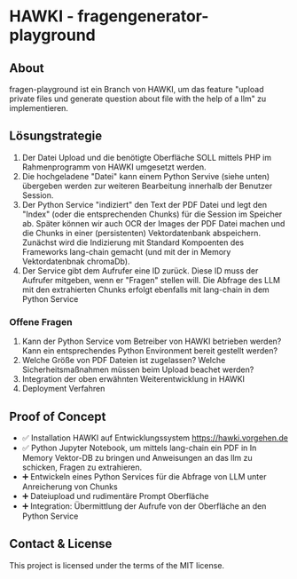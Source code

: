 # HAWKI - fragengenerator-playground

## About

fragen-playground ist ein Branch von HAWKI, um das feature "upload private files und generate question about file with the help of a llm" zu implementieren.

## Lösungstrategie
1. Der Datei Upload und die benötigte Oberfläche SOLL mittels PHP im Rahmenprogramm von HAWKI umgesetzt werden.  
2. Die hochgeladene "Datei" kann einem Python Servive (siehe unten) übergeben werden zur weiteren Bearbeitung innerhalb der Benutzer Session.  
3. Der Python Service "indiziert" den Text der PDF Datei und legt den "Index" (oder die entsprechenden Chunks) für die Session im Speicher ab. Später können wir auch OCR der Images der PDF Datei machen und die Chunks in einer (persistenten) Vektordatenbank abspeichern. Zunächst wird die Indizierung mit Standard Kompoenten des Frameworks lang-chain gemacht (und mit der in Memory Vektordatenbnak chromaDb).  
4. Der Service gibt dem Aufrufer eine ID zurück. Diese ID muss der Aufrufer mitgeben, wenn er "Fragen" stellen will. Die Abfrage des LLM mit den extrahierten Chunks erfolgt ebenfalls mit lang-chain in dem Python Service  

### Offene Fragen 
1. Kann der Python Service vom Betreiber von HAWKI betrieben werden? Kann ein entsprechendes Python Environment bereit gestellt werden?
2. Welche Größe von PDF Dateien ist zugelassen? Welche Sicherheitsmaßnahmen müssen beim Upload beachet werden?
3. Integration der oben erwähnten Weiterentwicklung in HAWKI
4. Deployment Verfahren

## Proof of Concept
- :white_check_mark: Installation HAWKI auf Entwicklungssystem <https://hawki.vorgehen.de> 
- :white_check_mark: Python Jupyter Notebook, um mittels lang-chain ein PDF in In Memory Vektor-DB zu bringen und Anweisungen an das llm zu schicken, Fragen zu extrahieren.
- :heavy_plus_sign: Entwickeln eines Python Services für die Abfrage von LLM unter Anreicherung von Chunks
- :heavy_plus_sign: Dateiupload und rudimentäre Prompt Oberfläche
- :heavy_plus_sign: Integration: Übermittlung der Aufrufe von der Oberfläche an den Python Service


## Contact & License

This project is licensed under the terms of the MIT license.
